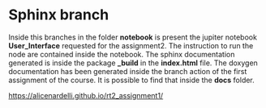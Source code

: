 # Sphinx branch
Inside this branches in the folder **notebook** is present the jupiter notebook **User_Interface** requested for the assignment2.
The instruction to run the node are contained inside the notebook.
The sphinx documentation generated is inside the package **_build** in the **index.html** file.
The doxygen documentation has been generated inside the branch action of the first assignment of the course. It is possible to find that inside the **docs** folder.

https://alicenardelli.github.io/rt2_assignment1/
